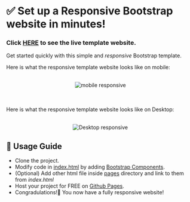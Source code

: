 # ✅ Set up a Responsive Bootstrap website in minutes!

### Click [HERE](https://amirnaghibi.github.io/BootstrapTemplate/) to see the live template website.

Get started quickly with this simple and *responsive* Bootstrap template.

Here is what the responsive template website looks like on mobile:
<br><br>

<p align="center">
  <img src="https://user-images.githubusercontent.com/20001191/89718115-62c79400-d971-11ea-81c4-c5fbd159bbae.png" alt="mobile responsive"/>
</p>

<br><br>
Here is what the responsive template website looks like on Desktop:
<br><br>

<p align="center">
  <img src="https://user-images.githubusercontent.com/20001191/89718455-8f7cab00-d973-11ea-92fe-9e9c6e9d16d2.png" alt="Desktop responsive"/>
</p>


## 🧭 Usage Guide
- Clone the project.
- Modify code in [index.html](./index.html) by adding [Bootstrap Components](https://getbootstrap.com/docs/4.5/components).
- (Optional) Add other html file inside [pages](./pages) directory and link to them from *index.html*
- Host your project for FREE on [Github Pages](https://pages.github.com/).
- Congradulations!🎉 You now have a fully responsive website!
